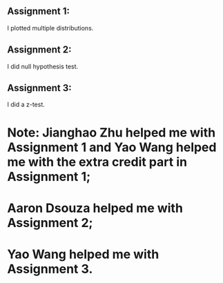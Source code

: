 ## Assignment 1:</br>
I plotted multiple distributions.</br>
## Assignment 2:</br>
I did null hypothesis test.</br>
## Assignment 3:</br>
I did a z-test.</br>

# Note: Jianghao Zhu helped me with Assignment 1 and Yao Wang helped me with the extra credit part in Assignment 1;</br> 
#      Aaron Dsouza helped me with Assignment 2;  </br>
#      Yao Wang helped me with Assignment 3.</br>
